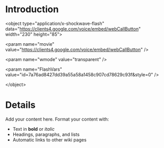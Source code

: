 # Introduction #



&lt;object type="application/x-shockwave-flash" data="https://clients4.google.com/voice/embed/webCallButton" width="230" height="85"&gt;



&lt;param name="movie" value="https://clients4.google.com/voice/embed/webCallButton" /&gt;



&lt;param name="wmode" value="transparent" /&gt;



&lt;param name="FlashVars" value="id=7a76ad8427dd39a55a58a1458c907cd78629c93f&style=0" /&gt;



&lt;/object&gt;



# Details #

Add your content here.  Format your content with:
  * Text in **bold** or _italic_
  * Headings, paragraphs, and lists
  * Automatic links to other wiki pages